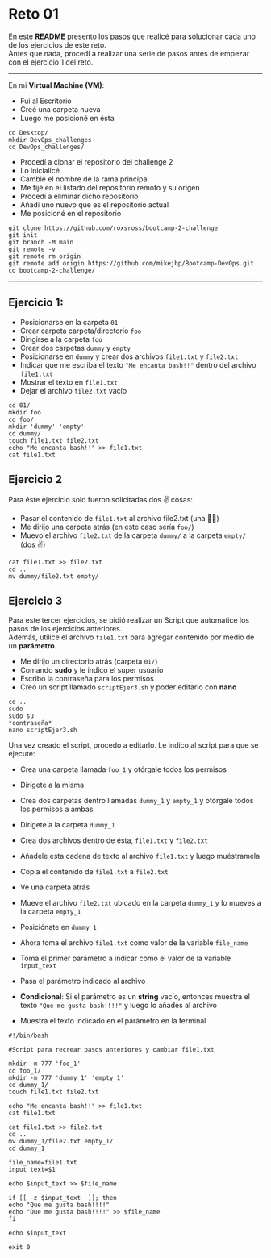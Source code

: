 # Reto 01
En este **README** presento los pasos que realicé para solucionar cada uno de los ejercicios de este reto.<br>
Antes que nada, procedí a realizar una serie de pasos antes de empezar con el ejercicio 1 del reto.
<hr />

En mi **Virtual Machine (VM)**:
- Fui al Escritorio
- Creé una carpeta nueva
- Luego me posicioné en ésta

```
cd Desktop/
mkdir DevOps_challenges
cd DevOps_challenges/
```

- Procedí a clonar el repositorio del challenge 2
- Lo inicialicé
- Cambié el nombre de la rama principal
- Me fijé en el listado del repositorio remoto y su origen
- Procedí a eliminar dicho repositorio
- Añadí uno nuevo que es el repositorio actual
- Me posicioné en el repositorio

```
git clone https://github.com/roxsross/bootcamp-2-challenge
git init
git branch -M main
git remote -v
git remote rm origin
git remote add origin https://github.com/mikejbp/Bootcamp-DevOps.git
cd bootcamp-2-challenge/
```
<hr />

## Ejercicio 1:
- Posicionarse en la carpeta `01`
- Crear carpeta carpeta/directorio `foo`
- Dirigirse a la carpeta `foo`
- Crear dos carpetas `dummy` y `empty`
- Posicionarse en `dummy` y crear dos archivos `file1.txt` y `file2.txt` 
- Indicar que me escriba el texto `"Me encanta bash!!"` dentro del archivo `file1.txt`
- Mostrar el texto en `file1.txt`
- Dejar el archivo `file2.txt` vacío

```
cd 01/
mkdir foo
cd foo/
mkdir 'dummy' 'empty'
cd dummy/
touch file1.txt file2.txt
echo "Me encanta bash!!" >> file1.txt
cat file1.txt
```

## Ejercicio 2
Para éste ejercicio solo fueron solicitadas dos ✌  cosas:

- Pasar el contenido de `file1.txt` al archivo file2.txt (una ☝🏻)
- Me dirijo una carpeta atrás (en este caso sería `foo/`)
- Muevo el archivo `file2.txt` de la carpeta `dummy/` a la carpeta `empty/` (dos ✌)

```
cat file1.txt >> file2.txt
cd .. 
mv dummy/file2.txt empty/
```

## Ejercicio 3
Para este tercer ejercicios, se pidió realizar un Script que automatice los pasos de los ejercicios anteriores. <br>
Además, utilice el archivo `file1.txt` para agregar contenido por medio de un **parámetro**.

- Me dirijo un directorio atrás (carpeta `01/`)
- Comando **sudo** y le indico el super usuario
- Escribo la contraseña para los permisos
- Creo un script llamado `scriptEjer3.sh` y poder editarlo con **nano**

```
cd ..
sudo
sudo su
*contraseña*
nano scriptEjer3.sh
```

Una vez creado el script, procedo a editarlo. Le indico al script para que se ejecute:

- Crea una carpeta llamada `foo_1` y otórgale todos los permisos
- Dirígete a la misma
- Crea dos carpetas dentro llamadas `dummy_1` y `empty_1` y otórgale todos los permisos a ambas
- Dirígete a la carpeta `dummy_1`
- Crea dos archivos dentro de ésta, `file1.txt` y `file2.txt`
- Añadele esta cadena de texto al archivo `file1.txt` y luego muéstramela
- Copia el contenido de `file1.txt` a `file2.txt`
- Ve una carpeta atrás
- Mueve el archivo `file2.txt` ubicado en la carpeta `dummy_1` y lo mueves a la carpeta `empty_1`
- Posiciónate en `dummy_1`

- Ahora toma el archivo `file1.txt` como valor de la variable `file_name`
- Toma el primer parámetro a indicar como el valor de la variable `input_text`
- Pasa el parámetro indicado al archivo 
- **Condicional**: Si el parámetro es un **string** vacío, entonces muestra el texto `"Que me gusta bash!!!!"` y luego lo añades al archivo
- Muestra el texto indicado en el parámetro en la terminal

```
#!/bin/bash

#Script para recrear pasos anteriores y cambiar file1.txt

mkdir -m 777 'foo_1'
cd foo_1/
mkdir -m 777 'dummy_1' 'empty_1'
cd dummy_1/
touch file1.txt file2.txt

echo "Me encanta bash!!" >> file1.txt
cat file1.txt

cat file1.txt >> file2.txt
cd ..
mv dummy_1/file2.txt empty_1/
cd dummy_1

file_name=file1.txt
input_text=$1

echo $input_text >> $file_name

if [[ -z $input_text  ]]; then
echo "Que me gusta bash!!!!"
echo "Que me gusta bash!!!!" >> $file_name
fi

echo $input_text

exit 0
```


